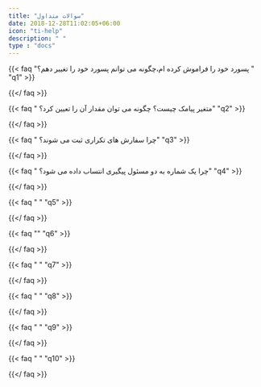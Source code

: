 ```yaml
---
title: "سوالات متداول"
date: 2018-12-28T11:02:05+06:00
icon: "ti-help"
description: " "
type : "docs"
---
```

{{< faq "پسورد خود را فراموش کرده ام،چگونه می توانم پسورد خود را تغییر دهم؟ " "q1" >}}
 
{{</ faq >}}

{{< faq " متغیر پیامک چیست؟ چگونه می توان مقدار آن را تعیین کرد؟" "q2" >}}

{{</ faq >}}

{{< faq " چرا سفارش های تکراری ثبت می شوند؟" "q3" >}}
 
{{</ faq >}}

{{< faq " چرا یک شماره به دو مسئول پیگیری انتساب داده می شود؟" "q4" >}}
 
{{</ faq >}}

{{< faq " " "q5" >}}

{{</ faq >}}


{{< faq "" "q6" >}}

{{</ faq >}}

{{< faq " " "q7" >}}
  
{{</ faq >}}

{{< faq " " "q8" >}}
 
{{</ faq >}}

{{< faq " " "q9" >}}

{{</ faq >}}

{{< faq " " "q10" >}}
 
{{</ faq >}}
